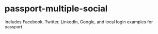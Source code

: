# passport-multiple-social
Includes Facebook, Twitter, LinkedIn, Google, and local login examples for passport
